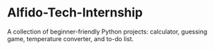 # Alfido-Tech-Internship
A collection of beginner-friendly Python projects: calculator, guessing game, temperature converter, and to-do list.
